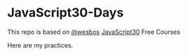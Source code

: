 # JavaScript30-Days

This repo is based on <a href="https://github.com/wesbos">@wesbos</a> <a href="https://github.com/wesbos/JavaScript30">JavaScript30</a> Free Courses 

Here are my practices.
